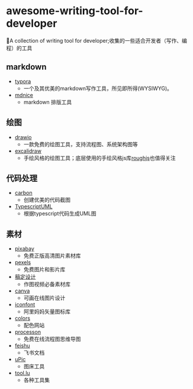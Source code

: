 # awesome-writing-tool-for-developer
🔧A collection of writing tool for developer;收集的一些适合开发者（写作、编程）的工具

## markdown
- [typora](https://www.typora.io/)
  - 一个及其优美的markdown写作工具，所见即所得(WYSIWYG)。
- [mdnice](https://mdnice.com)
  - markdown 排版工具

## 绘图
- [drawio](https://github.com/jgraph/drawio-desktop)
  - ⼀款免费的绘图⼯具，⽀持流程图、系统架构图等
- [excalidraw](https://excalidraw.com/)
  - 手绘风格的绘图工具；底层使用的手绘风格js库[roughjs](https://github.com/rough-stuff/rough)也值得关注

## 代码处理
- [carbon](https://carbon.now.sh/)
  - 创建优美的代码截图
- [TypescriptUML](https://tsuml-demo.firebaseapp.com/)
  - 根据typescript代码生成UML图

## 素材
- [pixabay](https://pixabay.com/zh/)
  - 免费正版⾼清图⽚素材库
- [pexels](https://www.pexels.com/zh-cn/)
  - 免费图⽚和影⽚库
- [稿定设计](https://www.gaoding.com/introduction)
  - 作图视频必备素材库
- [canva](https://www.canva.cn/)
   - 可画在线图⽚设计
- [iconfont](https://www.iconfont.cn/)
  - 阿⾥妈妈⽮量图标库
- [colors](https://coolors.co/)
  - 配色网站
- [processon](https://www.processon.com/)
  - 免费在线流程图思维导图
- [feishu](https://feishu.cn)
  - 飞书文档
- [uPic](https://github.com/gee1k/uPic)
  - 图床工具
- [tool.lu](https://tool.lu/)
  - 各种工具集

